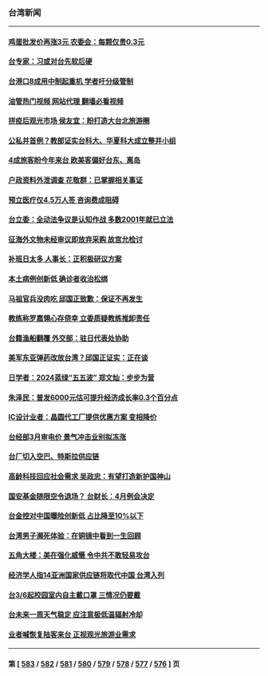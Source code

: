 ### 台湾新闻
---
#### [鸡蛋批发价再涨3元 农委会：每颗仅贵0.3元](../../pages/ncid1349361/n13944358.md?03070045) 
#### [台专家：习或对台先软后硬](../../pages/ncid1349361/n13944327.md?03070045) 
#### [台港口8成用中制起重机 学者吁分级管制](../../pages/ncid1349361/n13944303.md?03070045) 
#### [油管热门视频 网站代理 翻墙必看视频](http://138.2.39.72:81/youtube.html?epic-marker?03070045)
#### [拼疫后观光市场 侯友宜：盼打造大台北旅游圈](../../pages/ncid1349361/n13944353.md?03070045) 
#### [公私并首例？教部证实台科大、华夏科大成立整并小组](../../pages/ncid1349361/n13944364.md?03070045) 
#### [4成旅客盼今年来台 欧美客偏好台东、离岛](../../pages/ncid1349361/n13944356.md?03070045) 
#### [户政资料外泄调查 花敬群：已掌握相关事证](../../pages/ncid1349361/n13944305.md?03070045) 
#### [预立医疗仅4.5万人签 咨询费成阻碍](../../pages/ncid1349361/n13944307.md?03070045) 
#### [台立委：全动法争议是认知作战 多数2001年就已立法](../../pages/ncid1349361/n13944308.md?03070045) 
#### [征海外文物未经审议即放弃采购 故宫允检讨](../../pages/ncid1349361/n13944324.md?03070045) 
#### [补班日太多 人事长：正积极研议方案](../../pages/ncid1349361/n13944310.md?03070045) 
#### [本土病例创新低 确诊者收治松绑](../../pages/ncid1349361/n13944311.md?03070045) 
#### [马祖官兵没肉吃 邱国正致歉：保证不再发生](../../pages/ncid1349361/n13944313.md?03070045) 
#### [教练称罗嘉翎心存侥幸 立委质疑教练推卸责任](../../pages/ncid1349361/n13944277.md?03070045) 
#### [台籍渔船翻覆 外交部：驻日代表处协助](../../pages/ncid1349361/n13944264.md?03070045) 
#### [美军东亚弹药改放台湾？邱国正证实：正在谈](../../pages/ncid1349361/n13944262.md?03070045) 
#### [日学者：2024蓝绿“五五波” 郑文灿：步步为营](../../pages/ncid1349361/n13944254.md?03070045) 
#### [朱泽民：普发6000元估可提升经济成长率0.3个百分点](../../pages/ncid1349361/n13944256.md?03070045) 
#### [IC设计业者：晶圆代工厂提供优惠方案 变相降价](../../pages/ncid1349361/n13944258.md?03070045) 
#### [台经部3月审电价 景气冲击业别拟冻涨](../../pages/ncid1349361/n13944260.md?03070045) 
#### [台厂切入空巴、特斯拉供应链](../../pages/ncid1349361/n13944236.md?03070045) 
#### [高龄科技回应社会需求 吴政忠：有望打造新护国神山](../../pages/ncid1349361/n13944269.md?03070045) 
#### [国安基金随限空令退场？ 台财长：4月例会决定](../../pages/ncid1349361/n13944268.md?03070045) 
#### [台金控对中国曝险创新低 占比降至10%以下](../../pages/ncid1349361/n13944267.md?03070045) 
#### [台湾男子濒死体验：在铜镜中看到一生回顾](../../pages/ncid1349361/n13943281.md?03070045) 
#### [五角大楼：美在强化威慑 令中共不敢轻易攻台](../../pages/ncid1349361/n13943803.md?03070045) 
#### [经济学人指14亚洲国家供应链将取代中国 台湾入列](../../pages/ncid1349361/n13943605.md?03070045) 
#### [台3/6起校园室内自主戴口罩 三情况仍要戴](../../pages/ncid1349361/n13943689.md?03070045) 
#### [台未来一周天气稳定 应注意极低温辐射冷却](../../pages/ncid1349361/n13943687.md?03070045) 
#### [业者喊恢复陆客来台 正视观光旅游业需求](../../pages/ncid1349361/n13943688.md?03070045) 

---
#### 第 [ [583](./583.md?03070045) / [582](./582.md?03070045) / [581](./581.md?03070045) / [580](./580.md?03070045) / [579](./579.md?03070045) / [578](./578.md?03070045) / [577](./577.md?03070045) / [576](./576.md?03070045) ] 页
